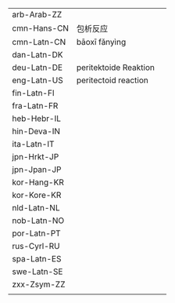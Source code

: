 | | | |
|-|-|-|
| arb-Arab-ZZ |  |  |
| cmn-Hans-CN | 包析反应 |  |
| cmn-Latn-CN | bāoxī fǎnyìng |  |
| dan-Latn-DK |  |  |
| deu-Latn-DE | peritektoide Reaktion |  |
| eng-Latn-US | peritectoid reaction |  |
| fin-Latn-FI |  |  |
| fra-Latn-FR |  |  |
| heb-Hebr-IL |  |  |
| hin-Deva-IN |  |  |
| ita-Latn-IT |  |  |
| jpn-Hrkt-JP |  |  |
| jpn-Jpan-JP |  |  |
| kor-Hang-KR |  |  |
| kor-Kore-KR |  |  |
| nld-Latn-NL |  |  |
| nob-Latn-NO |  |  |
| por-Latn-PT |  |  |
| rus-Cyrl-RU |  |  |
| spa-Latn-ES |  |  |
| swe-Latn-SE |  |  |
| zxx-Zsym-ZZ |  |  |
|  |  |  |